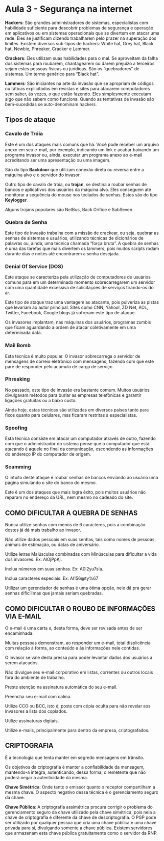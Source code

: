 # Aula 3 - Segurança na internet

**Hackers**: São grandes administradores de sistemas, especialistas com habilidade suficiente para descobrir problemas de segurança e operação em aplicativos ou em sistemas operacionais que se divertem em atacar uma rede. Eles se justificam dizendo trabalharem pelo prazer na superação dos limites. Existem diversos sub-tipos de hackers: White hat, Grey hat, Black hat, Newbie, Phreaker, Cracker e Lammer.

**Crackers**: Eles utilizam suas habilidades para o mal. Se aproveitam da falha dos sistemas para roubarem, chantagearem ou darem prejuízo a terceiros sejam estes pessoas físicas ou jurídicas. São os “quebradores” de sistemas. Um termo genérico para “Black hat”.

**Lammers**: São iniciantes na arte da invasão que se apropriam de códigos ou táticas explicitados em revistas e sites para atacarem computadores sem saber, às vezes, o que estão fazendo. Eles simplesmente executam algo que não sabem como funciona. Quando as tentativas de invasão são bem-sucedidas se auto-denominam hackers.

## Tipos de ataque

### Cavalo de Tróia

Este é um dos ataques mais comuns que há. Você pode receber um arquivo anexo em seu e-mail, por exemplo, indicando um link e acabar baixando um programa invasor ou, ainda, executar um programa anexo ao e-mail acreditando ser uma apresentação ou uma imagem.

São do tipo **Backdoor** que utilizam conexão direta ou reversa entre a máquina alvo e o servidor do invasor.

Outro tipo de cavalo de tróia, ou **trojan**, se destina a roubar senhas de bancos e aplicativos dos usuários da máquina alvo. Eles conseguem até monitorar a sequência do mouse nos teclados de senhas. Estes são do tipo **Keylogger**.

Alguns trojans populares são NetBus, Back Orifice e SubSeven.

### Quebra de Senha

Este tipo de invasão trabalha com a missão de crackear, ou seja, quebrar as senhas de sistemas e usuários, utilizando técnicas de dicionários de palavras ou, ainda, uma técnica chamada “força bruta”. A quebra de senhas é uma das tarefas que mais divertem os lammers, pois muitos scripts rodam durante dias e noites até encontrarem a senha desejada.

### Denial Of Service (DOS)

Este ataque se caracteriza pela utilização de computadores de usuários comuns para em um determinado momento sobrecarregarem um servidor com uma quantidade excessiva de solicitações de serviços tirando-os do ar.

Este tipo de ataque traz uma vantagem ao atacante, pois pulveriza as pistas que levariam ao autor principal. Sites como CNN, Yahoo!, ZD Net, AOL, Twitter, Facebook, Google blogs já sofreram este tipo de ataque.

Os invasores implantam, nas máquinas dos usuários, programas zumbis que ficam aguardando a ordem de atacar coletivamente em uma determinada data.

### Mail Bomb

Esta técnica é muito popular. O invasor sobrecarrega o servidor de mensagens de correio eletrônico com mensagens, fazendo com que este pare de responder pelo acúmulo de carga de serviço.

### Phreaking

No passado, este tipo de invasão era bastante comum. Muitos usuários divulgavam métodos para burlar as empresas telefônicas e garantir ligações gratuitas ou a baixo custo.

Ainda hoje, estas técnicas são utilizadas em diversos países tanto para fixos quanto para celulares, mas ficaram restritas a especialistas.

### Spoofing

Esta técnica consiste em atacar um computador através de outro, fazendo com que o administrador do sistema pense que o computador que está atacando é aquele no final da comunicação, escondendo as informações do endereço IP do computador de origem.

### Scamming

O intuito deste ataque é roubar senhas de bancos enviando ao usuário uma página simulando o site do banco do mesmo.

Este é um dos ataques que mais logra êxito, pois muitos usuários não reparam no endereço da URL, nem mesmo no cadeado do site.

## COMO DIFICULTAR A QUEBRA DE SENHAS

Nunca utilize senhas com menos de 6 caracteres, pois a combinação destes já dá mais trabalho ao invasor.

Não utilize dados pessoais em suas senhas, tais como nomes de pessoas, animais de estimação, ou datas de aniversário.

Utilize letras Maiúsculas combinadas com Minúsculas para dificultar a vida dos invasores. Ex: AlOjPpKj.

Inclua números em suas senhas. Ex: A0l2yu7sIa.

Inclua caracteres especiais. Ex: Al156@ty%67

Utilizar um gerenciador de senhas é uma ótima opção, nele dá pra gerar senhas dificílimas que jamais seriam quebradas.

## COMO DIFICULTAR O ROUBO DE INFORMAÇÕES VIA E-MAIL

O e-mail é uma carta e, desta forma, deve ser revisada antes de ser encaminhada.

Muitas pessoas demonstram, ao responder um e-mail, total displicência com relação à forma, ao conteúdo e às informações nele contidas.

O invasor se vale desta pressa para poder levantar dados dos usuários a serem atacados.

Não divulgue seu e-mail corporativo em listas, correntes ou outros locais fora do ambiente de trabalho.

Preste atenção na assinatura automática do seu e-mail.

Preencha seu e-mail com calma.

Utilize CCO ou BCC, isto é, poste com cópia oculta para não revelar aos invasores a lista dos copiados.

Utilize assinaturas digitais.

Utilize e-mails, principalmente para dentro da empresa, criptografados.

## CRIPTOGRAFIA

É a tecnologia que tenta manter em segredo mensagens em trânsito.

Os objetivos da criptografia é manter a confiabilidade da mensagem, mantendo-a íntegra, autenticando, dessa forma, o remetente que não poderá negar a autenticidade da mesma.

**Chave Simétrica**: Onde tanto o emissor quanto o receptor compartilham a mesma chave. O aspecto negativo dessa técnica é o gerenciamento seguro da chave.

**Chave Pública**: A criptografia assimétrica procura corrigir o problema do gerenciamento seguro da chave utilizado pela chave simétrica, pois nela a chave de criptografia é diferente da chave de descriptografia. O PGP pode ser utilizado por qualquer pessoa que cria uma chave pública e uma chave privada para si, divulgando somente a chave pública. Existem servidores que armazenam esta chave pública gratuitamente como o servidor da RNP.
